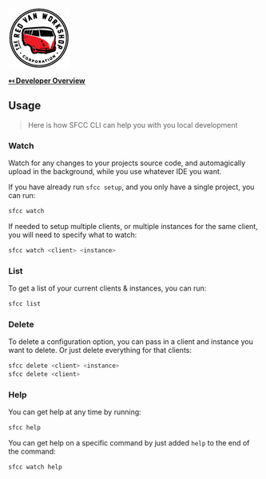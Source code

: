 ![Logo](img/logo.png "Logo")

**[↤ Developer Overview](../README.md)**

Usage
---

> Here is how SFCC CLI can help you with you local development

### Watch

Watch for any changes to your projects source code, and automagically upload in the background, while you use whatever IDE you want.

If you have already run `sfcc setup`, and you only have a single project, you can run:

```bash
sfcc watch
```

If needed to setup multiple clients, or multiple instances for the same client, you will need to specify what to watch:

```bash
sfcc watch <client> <instance>
```

### List

To get a list of your current clients & instances, you can run:

```bash
sfcc list
```

### Delete

To delete a configuration option, you can pass in a client and instance you want to delete.  Or just delete everything for that clients:

```bash
sfcc delete <client> <instance>
sfcc delete <client>
```

### Help

You can get help at any time by running:

```bash
sfcc help
```

You can get help on a specific command by just added `help` to the end of the command:

```bash
sfcc watch help
```

